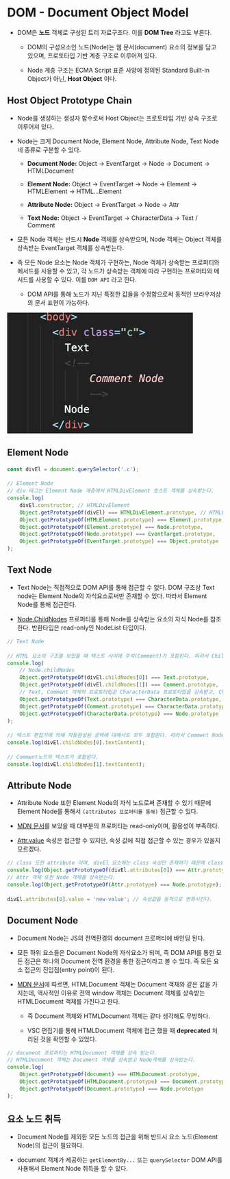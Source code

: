 # DOM - Document Object Model

- DOM은 **노드** 객체로 구성된 트리 자료구조다. 이를 **DOM Tree** 라고도 부른다.

  - DOM의 구성요소인 노드(Node)는 웹 문서(document) 요소의 정보를 담고 있으며, 프로토타입 기반 계층 구조로 이루어져 있다.

  - Node 계층 구조는 ECMA Script 표준 사양에 정의된 Standard Built-in Object가 아닌, **Host Object** 이다.

## Host Object Prototype Chain

- Node를 생성하는 생성자 함수로써 Host Object는 프로토타입 기반 상속 구조로 이루어져 있다.

- Node는 크게 Document Node, Element Node, Attribute Node, Text Node 네 종류로 구분할 수 있다.

  - **Document Node:** Object -> EventTarget -> Node -> Document -> HTMLDocument

  - **Element Node:** Object -> EventTarget -> Node -> Element -> HTMLElement -> HTML...Element

  - **Attribute Node:** Object -> EventTarget -> Node -> Attr

  - **Text Node:** Object -> EventTarget -> CharacterData -> Text / Comment

- 모든 Node 객체는 반드시 **Node** 객체를 상속받으며, Node 객체는 Object 객체를 상속받는 EventTarget 객체를 상속받는다.

- 즉 모든 Node 요소는 Node 객체가 구현하는, Node 객체가 상속받는 프로퍼티와 메서드를 사용할 수 있고, 각 노드가 상속받는 객체에 따라 구현하는 프로퍼티와 메서드를 사용할 수 있다. 이를 `DOM API` 라고 한다.

  - DOM API를 통해 노드가 지닌 특정한 값들을 수정함으로써 동적인 브라우저상의 문서 표현이 가능하다.

![Dom_image_html_sample](./image/dom.png)

## Element Node

```js
const divEl = document.querySelector('.c');

// Element Node
// div 태그는 Element Node 계층에서 HTMLDivElement 호스트 객체를 상속받는다.
console.log(
	divEl.constructor, // HTMLDivElement
	Object.getPrototypeOf(divEl) === HTMLDivElement.prototype, // HTMLElement.prototype
	Object.getPrototypeOf(HTMLElement.prototype) === Element.prototype,
	Object.getPrototypeOf(Element.prototype) === Node.prototype,
	Object.getPrototypeOf(Node.prototype) === EventTarget.prototype,
	Object.getPrototypeOf(EventTarget.prototype) === Object.prototype
);
```

## Text Node

- Text Node는 직접적으로 DOM API를 통해 접근할 수 없다. DOM 구조상 Text node는 Element Node의 자식요소로써만 존재할 수 있다. 따라서 Element Node를 통해 접근한다.

- [Node.ChildNodes](https://developer.mozilla.org/en-US/docs/Web/API/Node/childNodes) 프로퍼티를 통해 Node를 상속받는 요소의 자식 Node를 참조한다. 반환타입은 read-only인 NodeList 타입이다.

```js
// Text Node

// HTML 요소의 구조를 보았을 때 텍스트 사이에 주석(Comment)가 포함된다. 따라서 ChildNodes의 구조는 [#text, #comment, #text] 이다.
console.log(
	// Node.childNodes
	Object.getPrototypeOf(divEl.childNodes[0]) === Text.prototype,
	Object.getPrototypeOf(divEl.childNodes[1]) === Comment.prototype,
	// Text, Comment 객체의 프로토타입은 CharacterData 프로토타입을 상속받고, CharacterData 프로토타입은 Node 프로토타입을 상속받는다.
	Object.getPrototypeOf(Text.prototype) === CharacterData.prototype,
	Object.getPrototypeOf(Comment.prototype) === CharacterData.prototype,
	Object.getPrototypeOf(CharacterData.prototype) === Node.prototype
);

// 텍스트 편집기에 의해 자동완성된 공백에 대해서도 모두 포함한다. 따라서 Comment Node를 만나기 전의 값인 "\n\t\t\t\tText\n\t\t\t" 정도가 되겠다.
console.log(divEl.childNodes[0].textContent);

// Comment노드의 텍스트가 포함된다.
console.log(divEl.childNodes[1].textContent);
```

## Attribute Node

- Attribute Node 또한 Element Node의 자식 노드로써 존재할 수 있기 때문에 Element Node를 통해서 `(attributes 프로퍼티를 통해)` 접근할 수 있다.

- [MDN 문서](https://developer.mozilla.org/en-US/docs/Web/API/Attr)를 보았을 때 대부분의 프로퍼티는 read-only이며, 활용성이 부족하다.

- [Attr.value](https://developer.mozilla.org/en-US/docs/Web/API/Attr/value) 속성은 접근할 수 있지만, 속성 값에 직접 접근할 수 있는 경우가 있을지 모르겠다.

```js
// class 또한 attribute 이며, divEl 요소에는 class 속성만 존재하기 때문에 class속성에 대한 Attr 객체를 반환한다.
console.log(Object.getPrototypeOf(divEl.attributes[0]) === Attr.prototype);
// Attr 객체 또한 Node 객체를 상속받는다.
console.log(Object.getPrototypeOf(Attr.prototype) === Node.prototype);

divEl.attributes[0].value = 'new-value'; // 속성값을 동적으로 변화시킨다.
```

## Document Node

- Document Node는 JS의 전역환경의 document 프로퍼티에 바인딩 된다.

- 모든 하위 요소들은 Document Node의 자식요소가 되며, 즉 DOM API를 통한 모든 접근은 하나의 Document 전역 환경을 통한 접근이라고 볼 수 있다. 즉 모든 요소 접근의 진입점(entry point)이 된다.

- [MDN 문서](https://developer.mozilla.org/en-US/docs/Web/API/HTMLDocument)에 따르면, HTMLDocument 객체는 Document 객채와 같은 값을 가지는데, 역사적인 이유로 전역 window 객체는 Document 객체를 상속받는 HTMLDocument 객체를 가진다고 한다.

  - 즉 Document 객체와 HTMLDocument 객체는 같다 생각해도 무방하다.

  - VSC 편집기를 통해 HTMLDocument 객체에 접근 했을 때 **deprecated** 처리된 것을 확인할 수 있었다.

```js
// document 프로퍼티는 HTMLDocument 객체를 상속 받는다.
// HTMLDocument 객체는 Document 객체를 상속받고 Node객체를 상속받는다.
console.log(
	Object.getPrototypeOf(document) === HTMLDocument.prototype,
	Object.getPrototypeOf(HTMLDocument.prototype) === Document.prototype,
	Object.getPrototypeOf(Document.prototype) === Node.prototype
);
```

## 요소 노드 취득

- Document Node를 제외한 모든 노드의 접근을 위해 반드시 요소 노드(Element Node)의 접근이 필요하다.

- document 객체가 제공하는 `getElementBy...` 또는 `querySelector` DOM API를 사용해서 Element Node 취득을 할 수 있다.